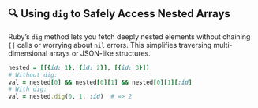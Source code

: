## 🔍 Using `dig` to Safely Access Nested Arrays
Ruby’s `dig` method lets you fetch deeply nested elements without chaining `[]` calls or worrying about `nil` errors. This simplifies traversing multi-dimensional arrays or JSON-like structures.

```ruby
nested = [[{id: 1}, {id: 2}], [{id: 3}]]
# Without dig:
val = nested[0] && nested[0][1] && nested[0][1][:id]
# With dig:
val = nested.dig(0, 1, :id)  # => 2
```
